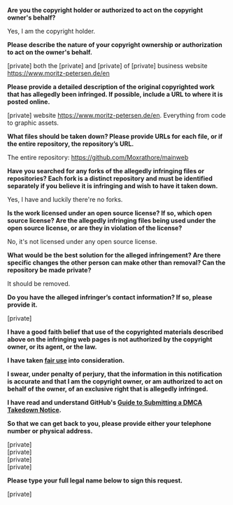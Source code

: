 **Are you the copyright holder or authorized to act on the copyright owner's behalf?**

Yes, I am the copyright holder.

**Please describe the nature of your copyright ownership or authorization to act on the owner's behalf.**

[private] both the [private] and [private] of [private] business website https://www.moritz-petersen.de/en

**Please provide a detailed description of the original copyrighted work that has allegedly been infringed. If possible, include a URL to where it is posted online.**

[private] website https://www.moritz-petersen.de/en. Everything from code to graphic assets.

**What files should be taken down? Please provide URLs for each file, or if the entire repository, the repository’s URL.**

The entire repository: https://github.com/Moxrathore/mainweb

**Have you searched for any forks of the allegedly infringing files or repositories? Each fork is a distinct repository and must be identified separately if you believe it is infringing and wish to have it taken down.**

Yes, I have and luckily there're no forks.

**Is the work licensed under an open source license? If so, which open source license? Are the allegedly infringing files being used under the open source license, or are they in violation of the license?**

No, it's not licensed under any open source license.

**What would be the best solution for the alleged infringement? Are there specific changes the other person can make other than removal? Can the repository be made private?**

It should be removed.

**Do you have the alleged infringer’s contact information? If so, please provide it.**

[private]

**I have a good faith belief that use of the copyrighted materials described above on the infringing web pages is not authorized by the copyright owner, or its agent, or the law.**

**I have taken <a href="https://www.lumendatabase.org/topics/22">fair use</a> into consideration.**

**I swear, under penalty of perjury, that the information in this notification is accurate and that I am the copyright owner, or am authorized to act on behalf of the owner, of an exclusive right that is allegedly infringed.**

**I have read and understand GitHub's <a href="https://docs.github.com/articles/guide-to-submitting-a-dmca-takedown-notice/">Guide to Submitting a DMCA Takedown Notice</a>.**

**So that we can get back to you, please provide either your telephone number or physical address.**

[private]  
[private]  
[private]  
[private]  

**Please type your full legal name below to sign this request.**

[private]  
